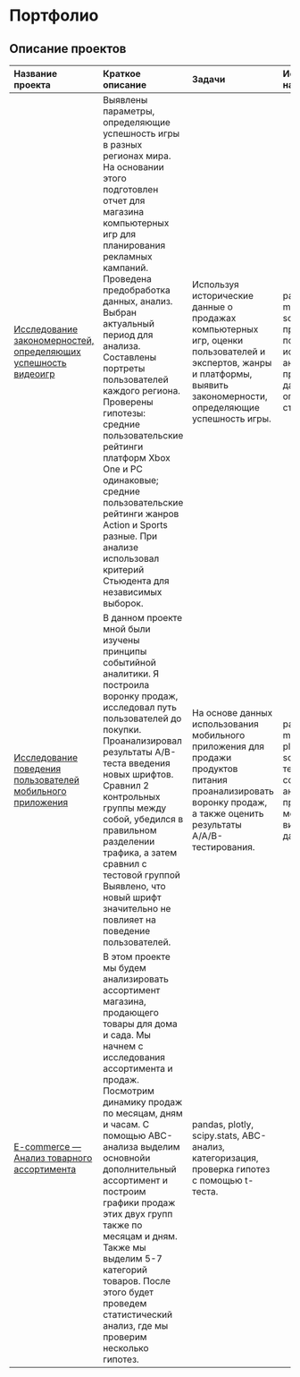 # Портфолио

## Описание проектов

|Название проекта|Краткое описание|Задачи|Использованные навыки|
|:-----------|:-----------|:-----------|:-----------|
|[Исследование закономерностей, определяющих успешность видеоигр](https://github.com/Polina1710/yandex_practicum/tree/adf1f3d3939c2a2c92a3e0a3f5c03c9c59b7465f/%D0%94%D0%B5%D1%82%D0%B5%D1%80%D0%BC%D0%B8%D0%BD%D0%B0%D0%BD%D1%82%D1%8B%20%D1%83%D1%81%D0%BF%D0%B5%D1%88%D0%BD%D0%BE%D1%81%D1%82%D0%B8%20%D0%B2%D0%B8%D0%B4%D0%B5%D0%BE%D0%B8%D0%B3%D1%80)|Выявлены параметры, определяющие успешность игры в разных регионах мира. На основании этого подготовлен отчет для магазина компьютерных игр для планирования рекламных кампаний. Проведена предобработка данных, анализ. Выбран актуальный период для анализа. Составлены портреты пользователей каждого региона. Проверены гипотезы: средние пользовательские рейтинги платформ Xbox One и PC одинаковые; средние пользовательские рейтинги жанров Action и Sports разные. При анализе использовал критерий Стьюдента для независимых выборок.|Используя исторические данные о продажах компьютерных игр, оценки пользователей и экспертов, жанры и платформы, выявить закономерности, определяющие успешность игры.| pandas, matplotlib.pyplot, scipy.stats, проверка гипотез с помощью t-теста, исследовательский анализ, предобработка данных, описательная статистика.
|[Исследование поведения пользователей мобильного приложения](https://github.com/Polina1710/yandex_practicum/tree/82456e010a5fe915fb7c1f262d601da667a62707/%D0%98%D1%81%D1%81%D0%BB%D0%B5%D0%B4%D0%BE%D0%B2%D0%B0%D0%BD%D0%B8%D0%B5%20%D0%BF%D0%BE%D0%B2%D0%B5%D0%B4%D0%B5%D0%BD%D0%B8%D1%8F%20%D0%BF%D0%BE%D0%BB%D1%8C%D0%B7%D0%BE%D0%B2%D0%B0%D1%82%D0%B5%D0%BB%D0%B5%D0%B9%20%D0%BC%D0%BE%D0%B1%D0%B8%D0%BB%D1%8C%D0%BD%D0%BE%D0%B3%D0%BE%20%D0%BF%D1%80%D0%B8%D0%BB%D0%BE%D0%B6%D0%B5%D0%BD%D0%B8%D1%8F)|В данном проекте мной были изучены принципы событийной аналитики. Я построила воронку продаж, исследовал путь пользователей до покупки. Проанализировал результаты A/B-теста введения новых шрифтов. Сравнил 2 контрольных группы между собой, убедился в правильном разделении трафика, а затем сравнил с тестовой группой Выявлено, что новый шрифт значительно не повлияет на поведение пользователей.|На основе данных использования мобильного приложения для продажи продуктов питания проанализировать воронку продаж, а также оценить результаты A/A/B-тестирования.|pandas, matplotlib.pyplot, plotly, seaborn, scipy.stats, А/В тестирование, событийная аналитика, продуктовые метрики, визуализация данных.
|[E-commerce — Анализ товарного ассортимента](https://github.com/Polina1710/yandex_practicum/tree/85c422e6350f6ee48e97ad53f45fd98ad7d37d40/%D0%90%D0%BD%D0%B0%D0%BB%D0%B8%D0%B7%20%D1%82%D0%BE%D0%B2%D0%B0%D1%80%D0%BD%D0%BE%D0%B3%D0%BE%20%D0%B0%D1%81%D1%81%D0%BE%D1%80%D1%82%D0%B8%D0%BC%D0%B5%D0%BD%D1%82%D0%B0)|В этом проекте мы будем анализировать ассортимент магазина, продающего товары для дома и сада. Мы начнем с исследования ассортимента и продаж. Посмотрим динамику продаж по месяцам, дням и часам. С помощью АВС-анализа выделим основнойи дополнительный ассортимент и построим графики продаж этих двух групп также по месяцам и дням. Также мы выделим 5-7 категорий товаров. После этого будет проведем статистический анализ, где мы проверим несколько гипотез.| pandas, plotly, scipy.stats, АВС-анализ, категоризация, проверка гипотез с помощью t-теста.
